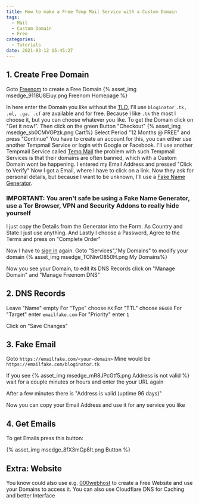 ```yaml
---
title: How to make a Free Temp Mail Service with a Custom Domain
tags:
  - Mail
  - Custom Domain
  - Free
categories:
  - Tutorials
date: 2021-03-12 15:45:27
---
```



## 1. Create Free Domain

Goto [Freenom](https://www.freenom.com/en/index.html?lang=en) to create a Free Domain
{% asset_img msedge_9118U8Eiuy.png Freenom Homepage %}

In here enter the Domain you like without the [TLD](https://de.wikipedia.org/wiki/Top-Level-Domain), I'll use `bloginator`
`.tk, .ml, .ga, .cf` are available and for free.
Because I like `.tk` the most I choose it, but you can choose whatever you like.
To get the Domain click on "Get it now!". Then click on the green Button "Checkout"
{% asset_img msedge_sb0CMVOPzk.png Cart%}
Select Period "12 Months @ FREE" and press "Continue"
You have to create an account for this, you can either use another Tempmail Service or login with Google or Facebook. I'll use another Tempmail Service called [Temp Mail](https://temp-mail.org/en/) the problem with such Tempmail Services is that their domains are often banned, which with a Custom Domain wont be happening.
I entered my Email Address and pressed "Click to Verify" Now I got a Email, where I have to click on a link.
Now they ask for personal details, but because I want to be unknown, I'll use a [Fake Name Generator](https://en.fakenamegenerator.com/).

### IMPORTANT: You aren't safe be using a Fake Name Generator, use a Tor Browser, VPN and Security Addons to really hide yourself

I just copy the Details from the Generator into the Form. As Country and State I just use anything. And Lastly I choose a Password, Agree to the Terms and press on "Complete Order"

Now I have to [sign in](https://my.freenom.com/clientarea.php) again.
Goto "Services","My Domains" to modify your domain
{% asset_img msedge_TONiwO850H.png My Domains%}

Now you see your Domain, to edit its DNS Records click on "Manage Domain" and "Manage Freenom DNS"

## 2. DNS Records

Leave "Name" empty
For "Type" choose `MX`
For "TTL" choose `86400`
For "Target" enter `emailfake.com`
For "Priority" enter `1`

Click on "Save Changes"

## 3. Fake Email

Goto `https://emailfake.com/<your-domain>`
Mine would be `https://emailfake.com/bloginator.tk`

If you see
{% asset_img msedge_mR8JPcGtf5.png Address is not valid %}
wait for a couple minutes or hours and enter the your URL again

After a few minutes there is "Address is valid (uptime 96 days)"

Now you can copy your Email Address and use it for any service you like

## 4. Get Emails

To get Emails press this button:

{% asset_img msedge_8fX3mCp8It.png Button %}

## Extra: Website

You know could also use e.g. [000webhost](https://www.000webhost.com/) to create a Free Website and use your Domains to access it.
You can also use Cloudflare DNS for Caching and better Interface
